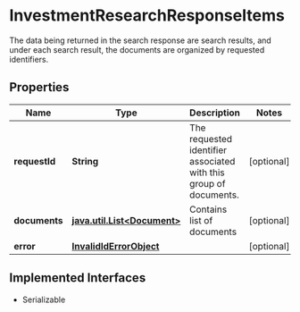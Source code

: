 

# InvestmentResearchResponseItems

The data being returned in the search response are search results, and under each search result, the documents are organized by requested identifiers. 

## Properties

Name | Type | Description | Notes
------------ | ------------- | ------------- | -------------
**requestId** | **String** | The requested identifier associated with this group of documents. |  [optional]
**documents** | [**java.util.List&lt;Document&gt;**](Document.md) | Contains list of documents |  [optional]
**error** | [**InvalidIdErrorObject**](InvalidIdErrorObject.md) |  |  [optional]


## Implemented Interfaces

* Serializable


